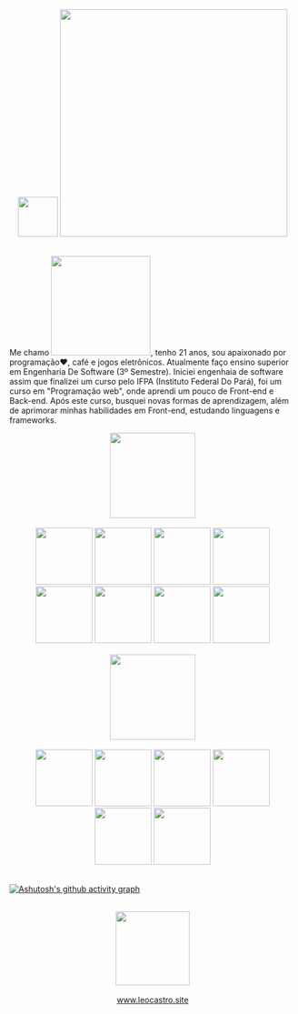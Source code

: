 <div align="center" display="flex">
  <img src="https://mwcorvettes.com/wp-content/uploads/2019/03/savethewave-300x252.gif" width="70px">
  <img src="https://user-images.githubusercontent.com/72839343/180894121-51e30f8c-b319-4373-8ad8-d2ac1ed6695f.png" width="400px">
</div>

</br>

<p>
  Me chamo <img src="https://user-images.githubusercontent.com/72839343/180894029-22683061-dc13-46d1-be85-c49d6faf552a.png" width="175px">, tenho 21 anos, sou apaixonado por programação❤, café e jogos eletrônicos. Atualmente faço ensino superior em Engenharia De Software (3º Semestre). Iniciei engenhaia de software assim que finalizei um curso pelo IFPA (Instituto Federal Do Pará),  foi um curso em "Programação web", onde aprendi um pouco de Front-end e Back-end. Após este curso, busquei novas formas de aprendizagem, além de aprimorar minhas habilidades em Front-end, estudando linguagens e frameworks.
</p>

<div align="center">
  <img src="https://user-images.githubusercontent.com/72839343/180845014-adab9bc4-7d6f-445b-9a05-c5f130ce2d9a.png" width="150px">
  <div>
  <br>
   <img src="https://user-images.githubusercontent.com/72839343/180889755-1f6488a0-e492-4d1a-a49d-2f9b07ad8c69.png" width="100px">
   <img src="https://user-images.githubusercontent.com/72839343/180889562-051408f0-2f73-4759-b183-d7b0e3131e9b.png" width="100px">
   <img src="https://user-images.githubusercontent.com/72839343/180889907-c487e23f-2628-4b0f-a722-3650a531f0c3.png" width="100px">
   <img src="https://user-images.githubusercontent.com/72839343/180890046-1c1e9730-43ab-4197-b87e-d6f4b8169d67.png" width="100px">
   <img src="https://user-images.githubusercontent.com/72839343/180890217-3548a4e1-8271-43b4-b247-95f93936ac87.png" width="100px">
   <img src="https://user-images.githubusercontent.com/72839343/180890403-de7c03f3-709e-4ae1-94aa-4c9967292eae.png" width="100px">
    <img src="https://user-images.githubusercontent.com/72839343/180890809-8ed189c2-68ee-4b51-aca4-7bb623843da9.png" width="100px">
    <img src="https://user-images.githubusercontent.com/72839343/180890991-ac0cfc4a-161c-41ad-879a-adc57ff7bf3f.png" width="100px">

  </div>
</div>

</br>

<div align="center">
  <img src="https://user-images.githubusercontent.com/72839343/180851960-06d81e60-3dff-4d1b-af96-aa46f260c960.png" width="150px">
  <div>
  
  <br>
   <img src="https://user-images.githubusercontent.com/72839343/180891165-13114c04-0e53-4609-aa26-9547248f8c06.png" width="100px">
   <img src="https://user-images.githubusercontent.com/72839343/180891508-fed0eec5-9c6e-4956-b8fa-8d6969e24ce3.png" width="100px">
   <img src="https://user-images.githubusercontent.com/72839343/180891632-d8431b1a-0aa7-4922-bfbb-5f9423a77c29.png" width="100px">
   <img src="https://user-images.githubusercontent.com/72839343/180891863-50bdf84c-4988-4d49-a8d1-c7ef47061fa7.png" width="100px">
   <img src="https://user-images.githubusercontent.com/72839343/180892068-dc951d2f-31f3-4478-a25d-1e624fa3abf5.png" width="100px">
   <img src="https://user-images.githubusercontent.com/72839343/180892236-52de1f93-6e1c-48ec-9fb9-ebc9e7e22e5a.png" width="100px">
  </div>
</div>

</br>

[![Ashutosh's github activity graph](https://github-readme-activity-graph.cyclic.app/graph?username=leocastroz&bg_color=000000&color=ffffff&line=56fe6c&point=ffffff&area=true&hide_border=true)](https://github.com/ashutosh00710/github-readme-activity-graph)
 


</br>

<div align="center">
  <img src="https://user-images.githubusercontent.com/72839343/180894886-18ba98c8-463e-426e-85c3-7b07c7ce1263.png" width="130px">
  <div>
  <br>
   <a href="https://www.leocastro.site">www.leocastro.site</a>
  </div>
</div>
